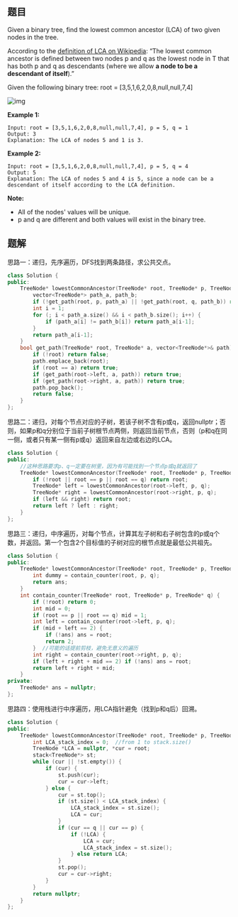 ## 题目

Given a binary tree, find the lowest common ancestor (LCA) of two given nodes in the tree.

According to the [definition of LCA on Wikipedia](https://en.wikipedia.org/wiki/Lowest_common_ancestor): “The lowest common ancestor is defined between two nodes p and q as the lowest node in T that has both p and q as descendants (where we allow **a node to be a descendant of itself**).”

Given the following binary tree:  root = [3,5,1,6,2,0,8,null,null,7,4]

![img](https://assets.leetcode.com/uploads/2018/12/14/binarytree.png)

**Example 1:**

```
Input: root = [3,5,1,6,2,0,8,null,null,7,4], p = 5, q = 1
Output: 3
Explanation: The LCA of nodes 5 and 1 is 3.
```

**Example 2:**

```
Input: root = [3,5,1,6,2,0,8,null,null,7,4], p = 5, q = 4
Output: 5
Explanation: The LCA of nodes 5 and 4 is 5, since a node can be a descendant of itself according to the LCA definition.
```

 

**Note:**

- All of the nodes' values will be unique.
- p and q are different and both values will exist in the binary tree.



## 题解

思路一：递归，先序遍历，DFS找到两条路径，求公共交点。

```c++
class Solution {
public:
    TreeNode* lowestCommonAncestor(TreeNode* root, TreeNode* p, TreeNode* q) {
        vector<TreeNode*> path_a, path_b;
        if (!get_path(root, p, path_a) || !get_path(root, q, path_b)) return nullptr;
        int i = 1;
        for (; i < path_a.size() && i < path_b.size(); i++) {
            if (path_a[i] != path_b[i]) return path_a[i-1];
        }
        return path_a[i-1];
    }
    bool get_path(TreeNode* root, TreeNode* a, vector<TreeNode*>& path) {
        if (!root) return false;
        path.emplace_back(root);
        if (root == a) return true;
        if (get_path(root->left, a, path)) return true;
        if (get_path(root->right, a, path)) return true;
        path.pop_back();
        return false;
    }
};
```

思路二：递归，对每个节点对应的子树，若该子树不含有p或q，返回nullptr；否则，如果p和q分别位于当前子树根节点两侧，则返回当前节点，否则（p和q在同一侧，或者只有某一侧有p或q）返回来自左边或右边的LCA。

```c++
class Solution {
public:
    //这种思路要求p、q一定要在树里，因为有可能找到一个节点p或q就返回了
    TreeNode* lowestCommonAncestor(TreeNode* root, TreeNode* p, TreeNode* q) {
        if (!root || root == p || root == q) return root;
        TreeNode* left = lowestCommonAncestor(root->left, p, q);
        TreeNode* right = lowestCommonAncestor(root->right, p, q);
        if (left && right) return root;
        return left ? left : right;
    }
};
```

思路三：递归，中序遍历，对每个节点，计算其左子树和右子树包含的p或q个数，并返回。第一个包含2个目标值的子树对应的根节点就是最低公共祖先。

```c++
class Solution {
public:
    TreeNode* lowestCommonAncestor(TreeNode* root, TreeNode* p, TreeNode* q) {
        int dummy = contain_counter(root, p, q);
        return ans;
    }
    int contain_counter(TreeNode* root, TreeNode* p, TreeNode* q) {
        if (!root) return 0;
        int mid = 0;
        if (root == p || root == q) mid = 1;
        int left = contain_counter(root->left, p, q);
        if (mid + left == 2) {
            if (!ans) ans = root;
            return 2;
        }  //可能的话提前剪枝，避免无意义的遍历
        int right = contain_counter(root->right, p, q);
        if (left + right + mid == 2) if (!ans) ans = root;
        return left + right + mid;
    }
private:
    TreeNode* ans = nullptr;
};
```

思路四：使用栈进行中序遍历，用LCA指针避免（找到p和q后）回溯。

```c++
class Solution {
public:
    TreeNode* lowestCommonAncestor(TreeNode* root, TreeNode* p, TreeNode* q) {
        int LCA_stack_index = 0;  //from 1 to stack.size()
        TreeNode *LCA = nullptr, *cur = root;
        stack<TreeNode*> st;
        while (cur || !st.empty()) {
            if (cur) {
                st.push(cur);
                cur = cur->left;
            } else {
                cur = st.top();
                if (st.size() < LCA_stack_index) {
                    LCA_stack_index = st.size();
                    LCA = cur;
                }
                if (cur == q || cur == p) {
                    if (!LCA) {
                        LCA = cur;
                        LCA_stack_index = st.size();
                    } else return LCA;
                }
                st.pop();
                cur = cur->right;
            }
        }
        return nullptr;
    }
};
```
